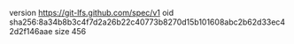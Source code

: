 version https://git-lfs.github.com/spec/v1
oid sha256:8a34b8b3c4f7d2a26b22c40773b8270d15b101608abc2b62d33ec42d2f146aae
size 456
